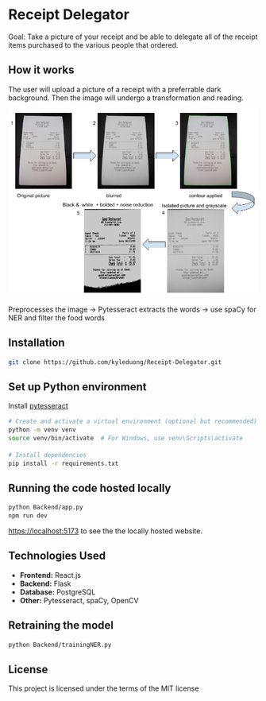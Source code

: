 # Receipt Delegator

Goal: Take a picture of your receipt and be able to delegate all of the receipt items purchased to the various people that ordered.

## How it works
The user will upload a picture of a receipt with a preferrable dark background. Then the image will undergo a transformation and reading. 

![Receipt Process](./Receipt%20Process.png)

Preprocesses the image -> Pytesseract extracts the words -> use spaCy for NER and filter the food words

## Installation
```bash
git clone https://github.com/kyleduong/Receipt-Delegator.git
```

## Set up Python environment

Install [pytesseract](https://tesseract-ocr.github.io/tessdoc/Installation.html)

```bash
# Create and activate a virtual environment (optional but recommended)
python -m venv venv
source venv/bin/activate  # For Windows, use venv\Scripts\activate

# Install dependencies
pip install -r requirements.txt
```

## Running the code hosted locally
```bash
python Backend/app.py
npm run dev
```
[https://localhost:5173](https://localhost:5173) to see the the locally hosted website.

## Technologies Used

- **Frontend:** React.js
- **Backend:** Flask
- **Database:** PostgreSQL
- **Other:** Pytesseract, spaCy, OpenCV
  
## Retraining the model

```bash
python Backend/trainingNER.py
```

## License
This project is licensed under the terms of the MIT license
